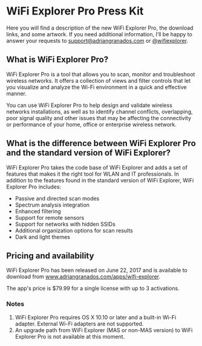 # WiFi Explorer Pro Press Kit

Here you will find a description of the new WiFi Explorer Pro, the download links, and some artwork. If you need additional information, I’ll be happy to answer your requests to support@adriangranados.com or [@wifiexplorer](https://twitter.com/wifiexplorer).

## What is WiFi Explorer Pro?

WiFi Explorer Pro is a tool that allows you to scan, monitor and troubleshoot wireless networks. It offers a collection of views and filter controls that let you visualize and analyze the Wi-Fi environment in a quick and effective manner.

You can use WiFi Explorer Pro to help design and validate wireless networks installations, as well as to identify channel conflicts, overlapping, poor signal quality and other issues that may be affecting the connectivity or performance of your home, office or enterprise wireless network. 

## What is the difference between WiFi Explorer Pro and the standard version of WiFi Explorer?

WiFi Explorer Pro takes the code base of WiFi Explorer and adds a set of features that makes it the right tool for WLAN and IT professionals. In addition to the features found in the standard version of WiFi Explorer, WiFi Explorer Pro includes:

- Passive and directed scan modes
- Spectrum analysis integration
- Enhanced filtering
- Support for remote sensors
- Support for networks with hidden SSIDs
- Additional organization options for scan results
- Dark and light themes

## Pricing and availability

WiFi Explorer Pro has been released on June 22, 2017 and is available to download from www.adriangranados.com/apps/wifi-explorer.

The app's price is $79.99 for a single license with up to 3 activations.

### Notes
1. WiFi Explorer Pro requires OS X 10.10 or later and a built-in Wi-Fi adapter. External Wi-Fi adapters are not supported.
2. An upgrade path from WiFi Explorer (MAS or non-MAS version) to WiFi Explorer Pro is not available at this moment.
